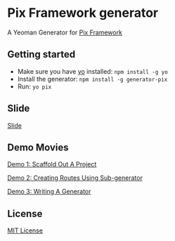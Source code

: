 # Pix Framework generator

A Yeoman Generator for [Pix Framework](https://github.com/pixnet/pixframework)

## Getting started
- Make sure you have [yo](https://github.com/yeoman/yo) installed:
    `npm install -g yo`
- Install the generator: `npm install -g generator-pix`
- Run: `yo pix`

## Slide
[Slide](http://www.slideshare.net/ssuser6d23c4/an-intro-of-web-scaffolding-tool-using-yeoman-generator)

## Demo Movies
[Demo 1: Scaffold Out A Project](http://youtu.be/0duXfsr6uOc)

[Demo 2: Creating Routes Using Sub-generator](http://youtu.be/jvIOuALlnjM)

[Demo 3: Writing A Generator](http://youtu.be/8ysBiN0Zw-4)

## License
[MIT License](http://en.wikipedia.org/wiki/MIT_License)

